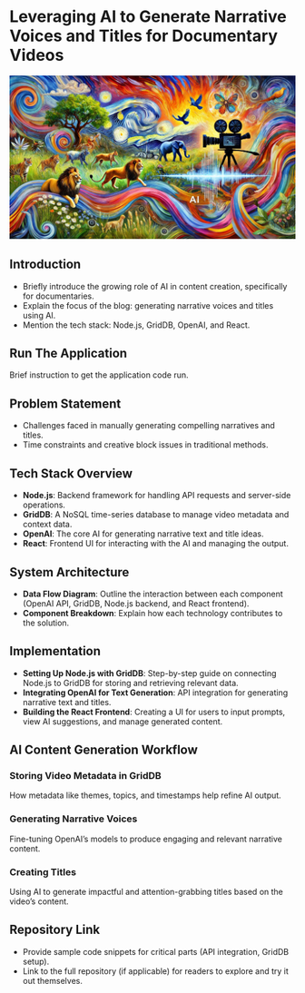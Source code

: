 # Leveraging AI to Generate Narrative Voices and Titles for Documentary Videos

![image cover](images/ai-narrative-cover.jpg)

## **Introduction**

- Briefly introduce the growing role of AI in content creation, specifically for documentaries.
- Explain the focus of the blog: generating narrative voices and titles using AI.
- Mention the tech stack: Node.js, GridDB, OpenAI, and React.

## Run The Application

Brief instruction to get the application code run.

## **Problem Statement**

- Challenges faced in manually generating compelling narratives and titles.
- Time constraints and creative block issues in traditional methods.

## **Tech Stack Overview**

- **Node.js**: Backend framework for handling API requests and server-side operations.
- **GridDB**: A NoSQL time-series database to manage video metadata and context data.
- **OpenAI**: The core AI for generating narrative text and title ideas.
- **React**: Frontend UI for interacting with the AI and managing the output.

## **System Architecture**

- **Data Flow Diagram**: Outline the interaction between each component (OpenAI API, GridDB, Node.js backend, and React frontend).
- **Component Breakdown**: Explain how each technology contributes to the solution.

## **Implementation**

- **Setting Up Node.js with GridDB**: Step-by-step guide on connecting Node.js to GridDB for storing and retrieving relevant data.
- **Integrating OpenAI for Text Generation**: API integration for generating narrative text and titles.
- **Building the React Frontend**: Creating a UI for users to input prompts, view AI suggestions, and manage generated content.

## **AI Content Generation Workflow**

### **Storing Video Metadata in GridDB**

How metadata like themes, topics, and timestamps help refine AI output.

### **Generating Narrative Voices**

Fine-tuning OpenAI’s models to produce engaging and relevant narrative content.

### **Creating Titles**

Using AI to generate impactful and attention-grabbing titles based on the video’s content.

## **Repository Link**

- Provide sample code snippets for critical parts (API integration, GridDB setup).
- Link to the full repository (if applicable) for readers to explore and try it out themselves.

